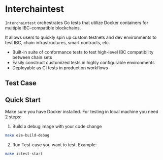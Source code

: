 # Interchaintest

`Interchaintest` orchestrates Go tests that utilize Docker containers for multiple IBC-compatible blockchains.

It allows users to quickly spin up custom testnets and dev environments to test IBC, chain infrastructures, smart contracts, etc.

- Built-in suite of conformance tests to test high-level IBC compatibility between chain sets
- Easily construct customized tests in highly configurable environments
- Deployable as CI tests in production workflows

## Test Case


## Quick Start
Make sure you have Docker installed. For testing in local machine you need 2 steps:

1. Build a debug image with your code change
```bash
make e2e-build-debug
```
2. Run Test-case you want to test. Example:
```bash
make ictest-start
```